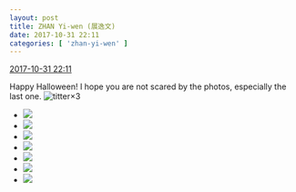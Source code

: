 ```yaml
---
layout: post
title: ZHAN Yi-wen (展逸文)
date: 2017-10-31 22:11
categories: [ 'zhan-yi-wen' ]
---
```


<div class="weibo-info">
  <a href="http://weibo.com/6108090526/FsXWeejNo">2017-10-31 22:11</a>
</div>

Happy Halloween! I hope you are not scared by the photos, especially the last one. ![titter](http://img.t.sinajs.cn/t4/appstyle/expression/ext/normal/19/heia_org.gif)×3

<!-- more -->

<ul class="weibo-pic-list-3">
  <li class="weibo-pic">
    <a href="https://wx2.sinaimg.cn/mw690/006FmVn8gy1fl1s9pyopwj30ku0kumyy.jpg"><img src="https://wx2.sinaimg.cn/thumb150/006FmVn8gy1fl1s9pyopwj30ku0kumyy.jpg" /></a>
  </li>
  <li class="weibo-pic">
    <a href="https://wx1.sinaimg.cn/mw690/006FmVn8gy1fl1s9qvpoxj30ku0kuq4o.jpg"><img src="https://wx1.sinaimg.cn/thumb150/006FmVn8gy1fl1s9qvpoxj30ku0kuq4o.jpg" /></a>
  </li>
  <li class="weibo-pic">
    <a href="https://wx2.sinaimg.cn/mw690/006FmVn8gy1fl1s9rabuej30ku0kuq4p.jpg"><img src="https://wx2.sinaimg.cn/thumb150/006FmVn8gy1fl1s9rabuej30ku0kuq4p.jpg" /></a>
  </li>
  <li class="weibo-pic">
    <a href="https://wx4.sinaimg.cn/mw690/006FmVn8gy1fl1s9pj2uuj30ku0kugol.jpg"><img src="https://wx4.sinaimg.cn/thumb150/006FmVn8gy1fl1s9pj2uuj30ku0kugol.jpg" /></a>
  </li>
  <li class="weibo-pic">
    <a href="https://wx3.sinaimg.cn/mw690/006FmVn8gy1fl1s9rpgs8j30ku0kuq5n.jpg"><img src="https://wx3.sinaimg.cn/thumb150/006FmVn8gy1fl1s9rpgs8j30ku0kuq5n.jpg" /></a>
  </li>
  <li class="weibo-pic">
    <a href="https://wx2.sinaimg.cn/mw690/006FmVn8gy1fl1s9qgvgij30ku0ku0v5.jpg"><img src="https://wx2.sinaimg.cn/thumb150/006FmVn8gy1fl1s9qgvgij30ku0ku0v5.jpg" /></a>
  </li>
  <li class="weibo-pic">
    <a href="https://wx1.sinaimg.cn/mw690/006FmVn8gy1fl1s9s338fj30ku0kugno.jpg"><img src="https://wx1.sinaimg.cn/thumb150/006FmVn8gy1fl1s9s338fj30ku0kugno.jpg" /></a>
  </li>
</ul>

